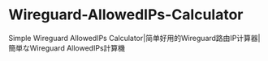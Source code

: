 # Wireguard-AllowedIPs-Calculator
Simple Wireguard AllowedIPs Calculator|简单好用的Wireguard路由IP计算器|簡単なWireguard AllowedIPs計算機
